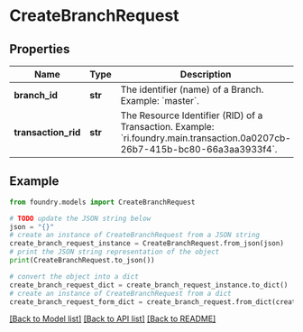 # CreateBranchRequest

## Properties

Name | Type | Description | Notes
------------ | ------------- | ------------- | -------------
**branch_id** | **str** | The identifier (name) of a Branch. Example: \`master\`.  |
**transaction_rid** | **str** | The Resource Identifier (RID) of a Transaction. Example: \`ri.foundry.main.transaction.0a0207cb-26b7-415b-bc80-66a3aa3933f4\`.  | \[optional\]

## Example

```python
from foundry.models import CreateBranchRequest

# TODO update the JSON string below
json = "{}"
# create an instance of CreateBranchRequest from a JSON string
create_branch_request_instance = CreateBranchRequest.from_json(json)
# print the JSON string representation of the object
print(CreateBranchRequest.to_json())

# convert the object into a dict
create_branch_request_dict = create_branch_request_instance.to_dict()
# create an instance of CreateBranchRequest from a dict
create_branch_request_form_dict = create_branch_request.from_dict(create_branch_request_dict)
```

[\[Back to Model list\]](../README.md#documentation-for-models) [\[Back to API list\]](../README.md#documentation-for-api-endpoints) [\[Back to README\]](../README.md)
